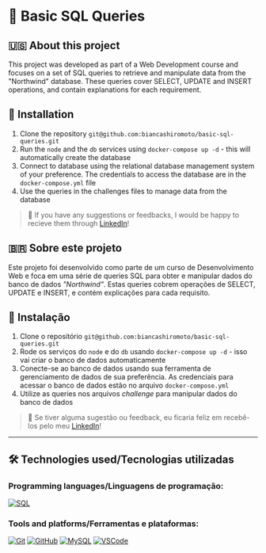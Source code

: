 # 🐬 Basic SQL Queries

## 🇺🇸 About this project

This project was developed as part of a Web Development course and focuses on a set of SQL queries to retrieve and manipulate data from the "Northwind" database.
These queries cover SELECT, UPDATE and INSERT operations, and contain explanations for each requirement.

## 📝 Installation
1. Clone the repository `git@github.com:biancashiromoto/basic-sql-queries.git`
2. Run the `node` and the `db` services using `docker-compose up -d` - this will automatically create the database
3. Connect to database using the relational database management system of your preference. The credentials to access the database are in the `docker-compose.yml` file
4. Use the queries in the challenges files to manage data from the database

> 💬 If you have any suggestions or feedbacks, I would be happy to recieve them through <a href="https://www.linkedin.com/in/bshiromoto/" target="_blank">LinkedIn</a>!

## 🇧🇷 Sobre este projeto

Este projeto foi desenvolvido como parte de um curso de Desenvolvimento Web e foca em uma série de queries SQL para obter e manipular dados do banco de dados <i>"Northwind"</i>.
Estas queries cobrem operações de SELECT, UPDATE e INSERT, e contém explicações para cada requisito.

## 📝 Instalação
1. Clone o repositório `git@github.com:biancashiromoto/basic-sql-queries.git`
2. Rode os serviços do `node` e do `db` usando `docker-compose up -d` - isso vai criar o banco de dados automaticamente
3. Conecte-se ao banco de dados usando sua ferramenta de gerenciamento de dados de sua preferência. As credenciais para acessar o banco de dados estão no arquivo `docker-compose.yml`
4. Utilize as queries nos arquivos <i>challenge</i> para manipular dados do banco de dados

> 💬 Se tiver alguma sugestão ou feedback, eu ficaria feliz em recebê-los pelo meu <a href="https://www.linkedin.com/in/bshiromoto/" target="_blank">LinkedIn</a>!

<hr>

## 🛠️ Technologies used/Tecnologias utilizadas
### Programming languages/Linguagens de programação:
[![SQL](https://img.shields.io/badge/SQL-003B57?style=for-the-badge&logo=sql&logoColor=white)]()

### Tools and platforms/Ferramentas e plataformas:
[![Git](https://img.shields.io/badge/Git-E44C30?style=for-the-badge&logo=git&logoColor=white)]()
[![GitHub](https://img.shields.io/badge/GitHub-100000?style=for-the-badge&logo=github&logoColor=white)]()
[![MySQL](https://img.shields.io/badge/MySQL-005C84?style=for-the-badge&logo=mysql&logoColor=white)]()
[![VSCode](https://img.shields.io/badge/VSCode-0078D4?style=for-the-badge&logo=visual%20studio%20code&logoColor=white)]()
